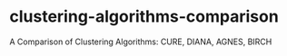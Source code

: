 # clustering-algorithms-comparison
A Comparison of Clustering Algorithms: CURE, DIANA, AGNES, BIRCH

